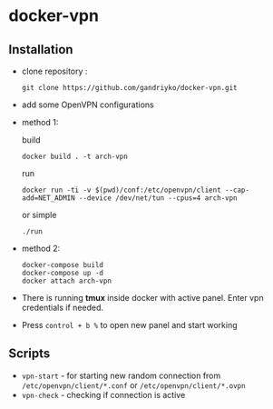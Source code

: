 # docker-vpn

Installation
----------------------------------

 * clone repository :

       git clone https://github.com/gandriyko/docker-vpn.git

 * add some OpenVPN configurations
 * method 1:

   build   

       docker build . -t arch-vpn
   run       

       docker run -ti -v $(pwd)/conf:/etc/openvpn/client --cap-add=NET_ADMIN --device /dev/net/tun --cpus=4 arch-vpn

   or simple 
   
       ./run
 * method 2:
     
       docker-compose build
       docker-compose up -d
       docker attach arch-vpn
 * There is running **tmux** inside docker with active panel. Enter vpn credentials if needed.
 * Press `control + b %` to open new panel and start working

Scripts 
----------------------------------
  * `vpn-start` - for starting new random connection from `/etc/openvpn/client/*.conf` or `/etc/openvpn/client/*.ovpn`
  * `vpn-check` - checking if connection is active
